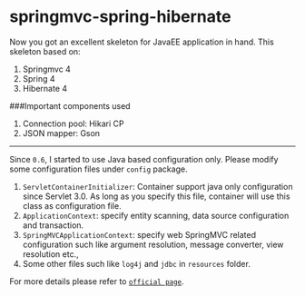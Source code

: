 springmvc-spring-hibernate
==========================

Now you got an excellent skeleton for JavaEE application in hand.
This skeleton based on:

1. Springmvc 4
2. Spring 4
3. Hibernate 4

###Important components used

1. Connection pool: Hikari CP
2. JSON mapper:   Gson


---------------------

Since `0.6`, I started to use Java based configuration only.
Please modify some configuration files under `config` package.

1. `ServletContainerInitializer`: Container support java only configuration since Servlet 3.0. As long as you specify this file, container will use this class as configuration file.
2. `ApplicationContext`: specify entity scanning, data source configuration and transaction.
3. `SpringMVCApplicationContext`: specify web SpringMVC related configuration such like argument resolution, message converter, view resolution etc.,
4. Some other files such like `log4j` and `jdbc` in `resources` folder.

For more details please refer to [`official page`](http://rugal.github.io/development/2014/07/06/my-archetype-in-maven/).